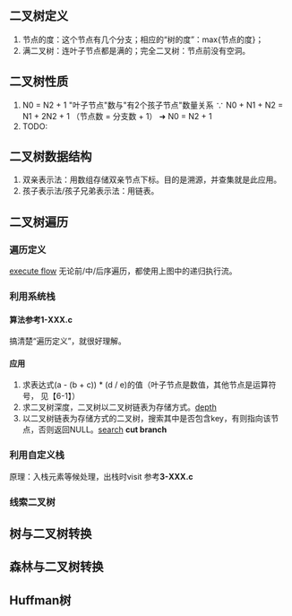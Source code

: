## 二叉树定义
1. 节点的度：这个节点有几个分支；相应的“树的度”：max{节点的度}；
2. 满二叉树：连叶子节点都是满的；完全二叉树：节点前没有空洞。

## 二叉树性质
1. N0 = N2 + 1 "叶子节点"数与"有2个孩子节点"数量关系
   ∵ N0 + N1 + N2 = N1 + 2N2 + 1 （节点数 = 分支数 + 1） 
   ➜ N0 = N2 + 1
2. TODO:


## 二叉树数据结构
1. 双亲表示法：用数组存储双亲节点下标。目的是溯源，并查集就是此应用。
2. 孩子表示法/孩子兄弟表示法：用链表。

## 二叉树遍历

### 遍历定义
[execute flow](https://github.com/zl00/DataStruct/tree/master/树/tree-base-excecute-flow.jpg "traverse exec flow")
无论前/中/后序遍历，都使用上图中的递归执行流。

### 利用系统栈
#### 算法参考1-XXX.c
搞清楚“遍历定义”，就很好理解。

#### 应用
1. 求表达式(a - (b + c)) * (d / e)的值（叶子节点是数值，其他节点是运算符号， 见【6-1】）
2. 求二叉树深度，二叉树以二叉树链表为存储方式。[depth](./2-depth.c)
3. 以二叉树链表为存储方式的二叉树，搜索其中是否包含key，有则指向该节点，否则返回NULL。[search](./2-search.c) **cut branch**

### 利用自定义栈
原理：入栈元素等候处理，出栈时visit
参考**3-XXX.c**

### 线索二叉树

## 树与二叉树转换

## 森林与二叉树转换

## Huffman树


